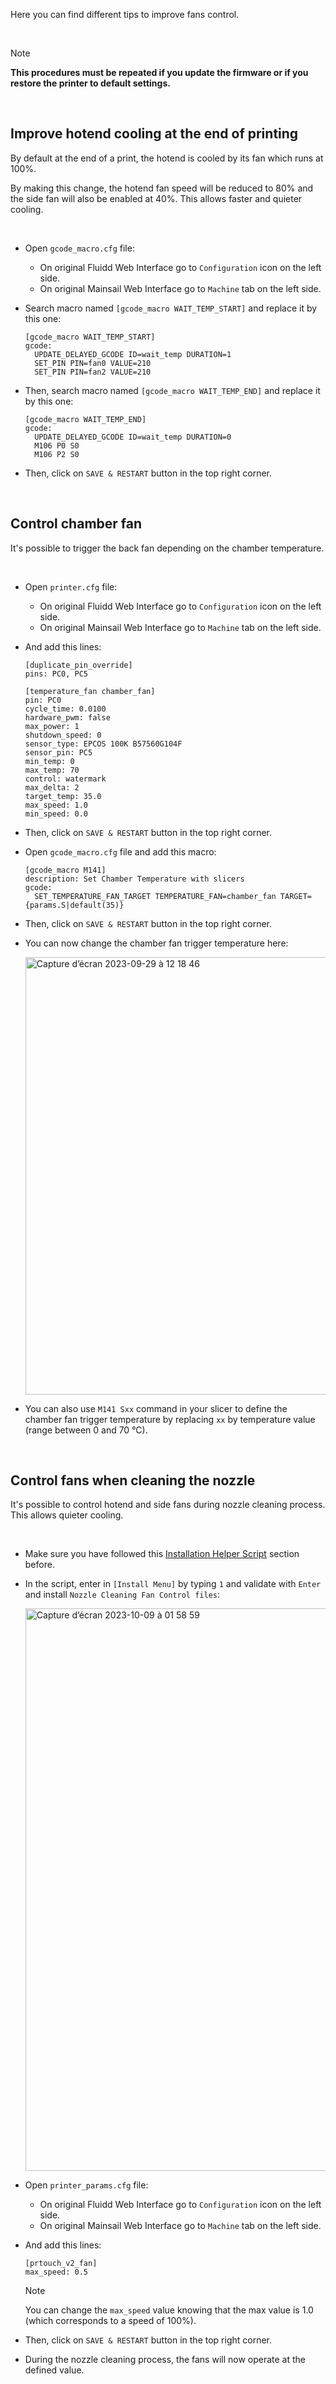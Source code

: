 Here you can find different tips to improve fans control.

<br />

> [!NOTE]
> **This procedures must be repeated if you update the firmware or if you restore the printer to default settings.**

<br />

## Improve hotend cooling at the end of printing

By default at the end of a print, the hotend is cooled by its fan which runs at 100%.

By making this change, the hotend fan speed will be reduced to 80% and the side fan will also be enabled at 40%. This allows faster and quieter cooling.

<br />

-  Open `gcode_macro.cfg` file:

   - On original Fluidd Web Interface go to `Configuration` icon on the left side.
   - On original Mainsail Web Interface go to `Machine` tab on the left side.

- Search macro named `[gcode_macro WAIT_TEMP_START]` and replace it by this one:

  ```
  [gcode_macro WAIT_TEMP_START]
  gcode:
    UPDATE_DELAYED_GCODE ID=wait_temp DURATION=1
    SET_PIN PIN=fan0 VALUE=210
    SET_PIN PIN=fan2 VALUE=210
  ```

- Then, search macro named `[gcode_macro WAIT_TEMP_END]` and replace it by this one:

  ```
  [gcode_macro WAIT_TEMP_END]
  gcode:
    UPDATE_DELAYED_GCODE ID=wait_temp DURATION=0
    M106 P0 S0
    M106 P2 S0
  ```

- Then, click on `SAVE & RESTART` button in the top right corner.

<br />

## Control chamber fan

It's possible to trigger the back fan depending on the chamber temperature.

<br />

-  Open `printer.cfg` file:

   - On original Fluidd Web Interface go to `Configuration` icon on the left side.
   - On original Mainsail Web Interface go to `Machine` tab on the left side.

- And add this lines:

  ```
  [duplicate_pin_override]
  pins: PC0, PC5

  [temperature_fan chamber_fan]
  pin: PC0
  cycle_time: 0.0100
  hardware_pwm: false
  max_power: 1
  shutdown_speed: 0
  sensor_type: EPCOS 100K B57560G104F
  sensor_pin: PC5
  min_temp: 0
  max_temp: 70
  control: watermark
  max_delta: 2
  target_temp: 35.0
  max_speed: 1.0
  min_speed: 0.0
  ```

- Then, click on `SAVE & RESTART` button in the top right corner.

- Open `gcode_macro.cfg` file and add this macro:

  ```
  [gcode_macro M141]
  description: Set Chamber Temperature with slicers
  gcode:
    SET_TEMPERATURE_FAN_TARGET TEMPERATURE_FAN=chamber_fan TARGET={params.S|default(35)}
  ```

- Then, click on `SAVE & RESTART` button in the top right corner.

- You can now change the chamber fan trigger temperature here:

  <img width="700" alt="Capture d’écran 2023-09-29 à 12 18 46" src="https://github.com/Guilouz/Creality-K1-and-K1-Max/assets/12702322/1159f580-00ef-4b1b-a8e4-a009852e57a4">

- You can also use `M141 Sxx` command in your slicer to define the chamber fan trigger temperature by replacing `xx` by temperature value (range between 0 and 70 °C).

<br />

## Control fans when cleaning the nozzle

It's possible to control hotend and side fans during nozzle cleaning process. This allows quieter cooling.

<br />

- Make sure you have followed this [Installation Helper Script](https://github.com/Guilouz/Creality-K1-and-K1-Max/wiki/Installation-Helper-Script) section before.

- In the script, enter in `[Install Menu]` by typing `1` and validate with `Enter` and install `Nozzle Cleaning Fan Control files`:

  <img width="900" alt="Capture d’écran 2023-10-09 à 01 58 59" src="https://github.com/Guilouz/Creality-K1-and-K1-Max/assets/12702322/bac35dd7-6a81-4ada-a711-6f6d2b2c566d">

-  Open `printer_params.cfg` file:

   - On original Fluidd Web Interface go to `Configuration` icon on the left side.
   - On original Mainsail Web Interface go to `Machine` tab on the left side.

- And add this lines:

  ```
  [prtouch_v2_fan]
  max_speed: 0.5
  ```

  > [!NOTE]
  > You can change the `max_speed` value knowing that the max value is 1.0 (which corresponds to a speed of 100%).

- Then, click on `SAVE & RESTART` button in the top right corner.

- During the nozzle cleaning process, the fans will now operate at the defined value.


<br />